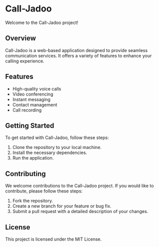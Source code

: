 # Call-Jadoo

Welcome to the Call-Jadoo project!

## Overview

Call-Jadoo is a web-based application designed to provide seamless communication services. It offers a variety of features to enhance your calling experience.

## Features

- High-quality voice calls
- Video conferencing
- Instant messaging
- Contact management
- Call recording

## Getting Started

To get started with Call-Jadoo, follow these steps:

1. Clone the repository to your local machine.
2. Install the necessary dependencies.
3. Run the application.

## Contributing

We welcome contributions to the Call-Jadoo project. If you would like to contribute, please follow these steps:

1. Fork the repository.
2. Create a new branch for your feature or bug fix.
3. Submit a pull request with a detailed description of your changes.

## License

This project is licensed under the MIT License.

